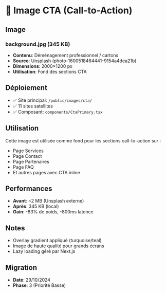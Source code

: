 # 🎯 Image CTA (Call-to-Action)

## Image

### background.jpg (345 KB)
- **Contenu**: Déménagement professionnel / cartons
- **Source**: Unsplash (photo-1600518464441-9154a4dea21b)
- **Dimensions**: 2000×1200 px
- **Utilisation**: Fond des sections CTA

## Déploiement
- ✅ Site principal: `/public/images/cta/`
- ✅ 11 sites satellites
- ✅ Composant: `components/CtaPrimary.tsx`

## Utilisation
Cette image est utilisée comme fond pour les sections call-to-action sur :
- Page Services
- Page Contact
- Page Partenaires
- Page FAQ
- Et autres pages avec CTA inline

## Performances
- **Avant**: ~2 MB (Unsplash externe)
- **Après**: 345 KB (local)
- **Gain**: -83% de poids, -800ms latence

## Notes
- Overlay gradient appliqué (turquoise/teal)
- Image de haute qualité pour grands écrans
- Lazy loading géré par Next.js

## Migration
- **Date**: 29/10/2024
- **Phase**: 3 (Priorité Basse)

